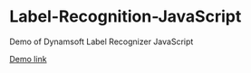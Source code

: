# Label-Recognition-JavaScript

Demo of Dynamsoft Label Recognizer JavaScript

[Demo link](https://tony-xlh.github.io/Label-Recognition-JavaScript/scanner.html)
